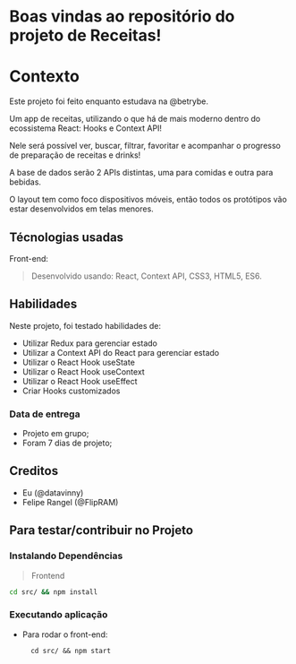 # Boas vindas ao repositório do projeto de Receitas!

# Contexto
Este projeto foi feito enquanto estudava na @betrybe.

Um app de receitas, utilizando o que há de mais moderno dentro do ecossistema React: Hooks e Context API!

Nele será possível ver, buscar, filtrar, favoritar e acompanhar o progresso de preparação de receitas e drinks!

A base de dados serão 2 APIs distintas, uma para comidas e outra para bebidas.

O layout tem como foco dispositivos móveis, então todos os protótipos vão estar desenvolvidos em telas menores.

## Técnologias usadas

Front-end:
> Desenvolvido usando: React, Context API, CSS3, HTML5, ES6.

## Habilidades

Neste projeto, foi testado habilidades de:

- Utilizar Redux para gerenciar estado
- Utilizar a Context API do React para gerenciar estado
- Utilizar o React Hook useState
- Utilizar o React Hook useContext
- Utilizar o React Hook useEffect
- Criar Hooks customizados

### Data de entrega

- Projeto em grupo;
- Foram 7 dias de projeto;

## Creditos
- Eu (@datavinny)
- Felipe Rangel (@FlipRAM)

## Para testar/contribuir no Projeto

### Instalando Dependências

> Frontend
```bash
cd src/ && npm install
``` 
### Executando aplicação

* Para rodar o front-end:

  ```
    cd src/ && npm start
  ```